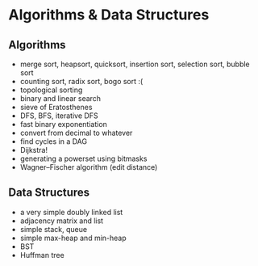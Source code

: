 # Algorithms & Data Structures

## Algorithms

- merge sort, heapsort, quicksort, insertion sort, selection sort, bubble sort
- counting sort, radix sort, bogo sort :(
- topological sorting
- binary and linear search
- sieve of Eratosthenes
- DFS, BFS, iterative DFS
- fast binary exponentiation
- convert from decimal to whatever
- find cycles in a DAG
- Dijkstra!
- generating a powerset using bitmasks
- Wagner–Fischer algorithm (edit distance)

## Data Structures

- a very simple doubly linked list
- adjacency matrix and list
- simple stack, queue
- simple max-heap and min-heap
- BST
- Huffman tree

